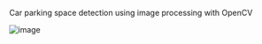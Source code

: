 Car parking space detection using image processing with OpenCV

![image](https://github.com/user-attachments/assets/6eac9937-1f1d-497b-b732-fd2726cc5fe8)
